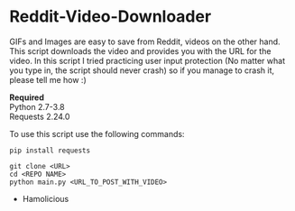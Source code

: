# Reddit-Video-Downloader
GIFs and Images are easy to save from Reddit, videos on the other hand. This script downloads the video and provides you with the URL for the video. 
In this script I tried practicing user input protection (No matter what you type in, the script should never crash) so if you manage to crash it, please tell me how :)

<strong>Required</strong><br>
Python 2.7-3.8<br>
Requests 2.24.0<br>

To use this script use the following commands:
```
pip install requests

git clone <URL>
cd <REPO NAME>
python main.py <URL_TO_POST_WITH_VIDEO>
```


 - Hamolicious
